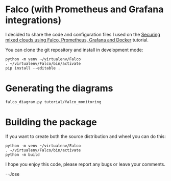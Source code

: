 # Falco (with Prometheus and Grafana integrations)

I decided to share the code and configuration files I used on the [Securing mixed clouds using Falco, Prometheus, Grafana and Docker](tutorial/README.md) tutorial.

You can clone the git repository and install in development mode:

```shell
python -m venv ~/virtualenv/Falco
. ~/virtualenv/Falco/bin/activate
pip install --editable .
```

# Generating the diagrams

```shell
falco_diagram.py tutorial/falco_monitoring
```

# Building the package

If you want to create both the source distribution and wheel you can do this:

```shell
python -m venv ~/virtualenv/Falco
. ~/virtualenv/Falco/bin/activate
python -m build
```

I hope you enjoy this code, please report any bugs or leave your comments.

--Jose